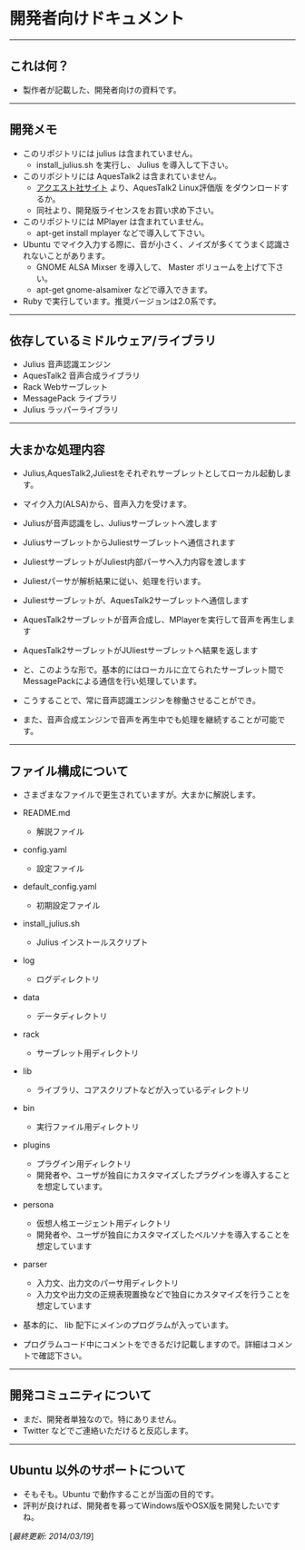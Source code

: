 # 開発者向けドキュメント
---

## これは何？
* 製作者が記載した、開発者向けの資料です。

---
## 開発メモ
* このリポジトリには julius は含まれていません。
    * install_julius.sh を実行し、 Julius を導入して下さい。
* このリポジトリには AquesTalk2 は含まれていません。
    * [アクエスト社サイト](http://www.a-quest.com/products/aquestalk.html) より、AquesTalk2 Linux評価版 をダウンロードするか。
    * 同社より、開発版ライセンスをお買い求め下さい。
* このリポジトリには MPlayer は含まれていません。
    * apt-get install mplayer などで導入して下さい。
* Ubuntu でマイク入力する際に、音が小さく、ノイズが多くてうまく認識されないことがあります。
    * GNOME ALSA Mixser を導入して、 Master ボリュームを上げて下さい。
    * apt-get gnome-alsamixer などで導入できます。
* Ruby で実行しています。推奨バージョンは2.0系です。

---
## 依存しているミドルウェア/ライブラリ
* Julius 音声認識エンジン
* AquesTalk2 音声合成ライブラリ
* Rack Webサーブレット
* MessagePack ライブラリ
* Julius ラッパーライブラリ

---
## 大まかな処理内容
* Julius,AquesTalk2,Juliestをそれぞれサーブレットとしてローカル起動します。
* マイク入力(ALSA)から、音声入力を受けます。
* Juliusが音声認識をし、Juliusサーブレットへ渡します
* JuliusサーブレットからJuliestサーブレットへ通信されます
* JuliestサーブレットがJuliest内部パーサへ入力内容を渡します
* Juliestパーサが解析結果に従い、処理を行います。
* Juliestサーブレットが、AquesTalk2サーブレットへ通信します
* AquesTalk2サーブレットが音声合成し、MPlayerを実行して音声を再生します
* AquesTalk2サーブレットがJUliestサーブレットへ結果を返します


* と、このような形で。基本的にはローカルに立てられたサーブレット間でMessagePackによる通信を行い処理しています。
* こうすることで、常に音声認識エンジンを稼働させることができ。
* また、音声合成エンジンで音声を再生中でも処理を継続することが可能です。

---
## ファイル構成について
* さまざまなファイルで更生されていますが。大まかに解説します。


* README.md
    * 解説ファイル
* config.yaml
    * 設定ファイル
* default_config.yaml
    * 初期設定ファイル
* install_julius.sh
    * Julius インストールスクリプト
* log
    * ログディレクトリ
* data
    * データディレクトリ
* rack
    * サーブレット用ディレクトリ
* lib
    * ライブラリ、コアスクリプトなどが入っているディレクトリ
* bin
    * 実行ファイル用ディレクトリ
* plugins
    * プラグイン用ディレクトリ
    * 開発者や、ユーザが独自にカスタマイズしたプラグインを導入することを想定しています。
* persona
    * 仮想人格エージェント用ディレクトリ
    * 開発者や、ユーザが独自にカスタマイズしたペルソナを導入することを想定しています
* parser
    * 入力文、出力文のパーサ用ディレクトリ
    * 入力文や出力文の正規表現置換などで独自にカスタマイズを行うことを想定しています


* 基本的に、 lib 配下にメインのプログラムが入っています。
* プログラムコード中にコメントをできるだけ記載しますので。詳細はコメントで確認下さい。

---
## 開発コミュニティについて
* まだ、開発者単独なので。特にありません。
* Twitter などでご連絡いただけると反応します。

---
## Ubuntu 以外のサポートについて
* そもそも。Ubuntu で動作することが当面の目的です。
* 評判が良ければ、開発者を募ってWindows版やOSX版を開発したいですね。


[*最終更新: 2014/03/19*]
